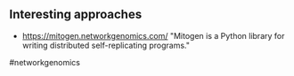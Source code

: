## Interesting approaches
- https://mitogen.networkgenomics.com/ "Mitogen is a Python library for writing distributed self-replicating programs."

<!-- Keywords -->
#networkgenomics
<!-- /Keywords -->
